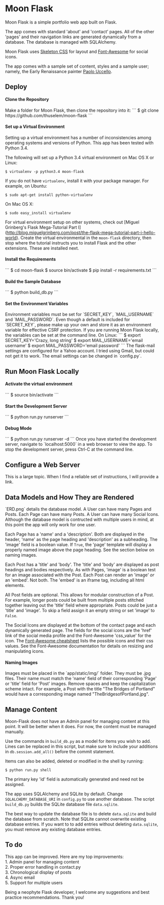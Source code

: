 # Moon Flask

Moon Flask is a simple portfolio web app built on Flask. 

The app comes with standard 'about' and 'contact' pages. All of the other 'pages' and their navigation links are generated dynamically from a database. The database is managed with SQLAlchemy.

Moon Flask uses [Skeleton CSS](http://getskeleton.com/) for layout and [Font-Awesome](https://fortawesome.github.io/Font-Awesome/) for social icons.

The app comes with a sample set of content, styles and a sample user; namely, the Early Renaissance painter [Paolo Uccello](https://en.wikipedia.org/wiki/Paolo_Uccello).

<h2>Deploy</h2>
<h4>Clone the Repository</h4>
Make a folder for Moon Flask, then clone the repository into it:
```
$ git clone https://github.com/thuselem/moon-flask
```

<h4>Set up a Virtual Environment</h4>
Setting up a virtual environment has a number of inconsistencies among operating systems and versions of Python. This app has been tested with Python 3.4.

The following will set up a Python 3.4 virtual environment on Mac OS X or Linux:
```
$ virtualenv -p python3.4 moon-flask
```
If you do not have `virtualenv`, install it with your package manager. For example, on Ubuntu:
```
$ sudo apt-get install python-virtualenv
```
On Mac OS X:
```
$ sudo easy_install virtualenv
```
For virtual environment setup on other systems, check out [Miguel Grinberg's Flask Mega-Tutorial Part I] (http://blog.miguelgrinberg.com/post/the-flask-mega-tutorial-part-i-hello-world). Create the virtual environmental in the `moon-flask` directory, then stop where the tutorial instructs you to install Flask and the other extensions. These are installed next.

<h4>Install the Requirements</h4>
```
$ cd moon-flask
$ source bin/activate
$ pip install -r requirements.txt
```

<h4>Build the Sample Database</h4>
```
$ python build_db.py
```

<h4>Set the Environment Variables</h4>
Environment variables must be set for `SECRET_KEY`, `MAIL_USERNAME` and `MAIL_PASSWORD`. Even though a default is included for `SECRET_KEY`, please make up your own and store it as an environment variable for effective CSRF protection. If you are running Moon Flask locally, the variables can be set at the command line. On Linux:
```
$ export SECRET_KEY='Crazy, long string'
$ export MAIL_USERNAME='email username'
$ export MAIL_PASSWORD='email password'
```
The flask-mail settings are configured for a Yahoo account. I tried using Gmail, but could not get it to work. The email settings can be changed in `config.py`.

<h2>Run Moon Flask Locally</h2>
<h4>Activate the virtual environment</h4>
```
$ source bin/activate
```
<h4>Start the Development Server</h4>
```
$ python run.py runserver
```
<h4>Debug Mode</h4>
```
$ python run.py runserver -d
```
Once you have started the development server, navigate to `localhost:5000` in a web browser to view the app. To stop the development server, press Ctrl-C at the command line.

<h2>Configure a Web Server</h2>
This is a large topic. When I find a reliable set of instructions, I will provide a link.

<h2>Data Models and How They are Rendered</h2>
`ERD.png` details the database model. A User can have many Pages and Posts. Each Page can have many Posts. A User can have many Social Icons. Although the database model is contructed with multiple users in mind, at this point the app will only work for one user.

Each Page has a 'name' and a 'description'. Both are displayed in the header, 'name' as the page heading and 'description' as a subheading. The 'image' field is a boolean value. If `True`, the 'page' template will display a properly named image above the page heading. See the section below on naming images.

Each Post has a 'title' and 'body'. The 'title' and 'body' are displayed as post headings and bodies respectively. As with Pages, 'image' is a boolean test for an image associated with the Post. Each Post can render an 'image' <i>or</i> an 'embed'. Not both. The 'embed' is an iframe tag, including all html elements.

All Post fields are optional. This allows for modular construction of a Post. For example, longer posts could be built from multiple posts stitched together leaving out the 'title' field where appropriate. Posts could be just a 'title' and 'image'. To skip a field assign it an empty string or set 'image' to `False`.

The Social Icons are displayed at the bottom of the contact page and each dynamically generated page. The fields for the social icons are the 'href' link of the social media profile and the Font-Awesome 'css_value' for the icon. The [Font-Awesome cheatsheet](https://fortawesome.github.io/Font-Awesome/cheatsheet/) lists the possible icons and their css values. See the Font-Awesome documentation for details on resizing and manipulating icons.

<h4>Naming Images</h4>
Images must be placed in the `app/static/img/` folder. They must be .jpg files. Their name must match the 'name' field of their corresponding 'Page' or 'title' field for 'Post' images. Remove spaces and keep the capitalization scheme intact. For example, a Post with the title "The Bridges of Portland" would have a corresponding image named "TheBridgesofPortland.jpg".

<h2>Manage Content</h2>
Moon-Flask does not have an Admin panel for managing content at this point. It will be better when it does. For now, the content must be managed manually.

Use the commands in `build_db.py` as a model for items you wish to add. Lines can be replaced in this script, but make sure to include your additions in `db.session.add_all()` before the commit statement. 

Items can also be added, deleted or modified in the shell by running:
```
$ python run.py shell
```
The primary key 'id' field is automatically generated and need not be assigned.

The app uses SQLAlchemy and SQLite by default. Change `SQLALCHEMY_DATABASE_URI` in `config.py` to use another database. The script `build_db.py` builds the SQLite database file `data.sqlite`.

The best way to update the database file is to delete `data.sqlite` and build the database from scratch. Note that SQLite cannot overwrite existing database entries. If you want to to add entries without deleting `data.sqlite`, you must remove any existing database entries.

<h2>To do</h2>
This app can be improved. Here are my top improvements:<br/>
1. Admin panel for managing content<br/>
2. Proper error handling in contact.py<br/>
3. Chronological display of posts<br/>
4. Async email<br/>
5. Support for multiple users

Being a neophyte Flask developer, I welcome any suggestions and best practice recommendations. Thank you!
